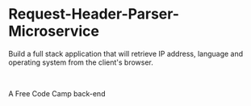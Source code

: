 # Request-Header-Parser-Microservice
<p>Build a full stack application that will retrieve IP address, language and operating system from the client's browser.</p>
<br>
<p>A Free Code Camp back-end <a href="https://www.freecodecamp.org/challenges/request-header-parser-microservice>API project</a></p>
<br>
